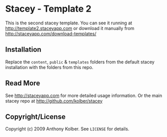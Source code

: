 # Stacey - Template 2

This is the second stacey template.
You can see it running at <http://template2.staceyapp.com> or download it manually from <http://staceyapp.com/download-templates/>

## Installation

Replace the `content`, `public` & `templates` folders from the default stacey installation with the folders from this repo.

## Read More

See <http://staceyapp.com> for more detailed usage information.
Or the main stacey repo at <http://github.com/kolber/stacey>

## Copyright/License

Copyright (c) 2009 Anthony Kolber. See `LICENSE` for details.